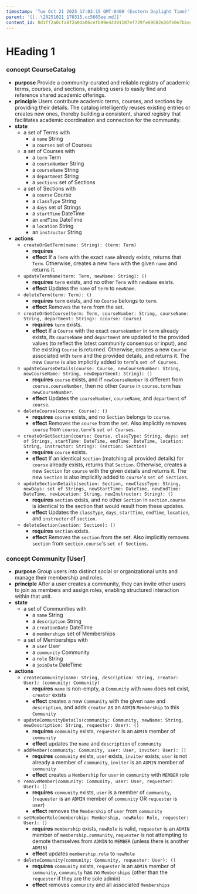 ```yaml
---
timestamp: 'Tue Oct 21 2025 17:03:15 GMT-0400 (Eastern Daylight Time)'
parent: '[[..\20251021_170315.cc5665ee.md]]'
content_id: 0d1ff2a0cfa8f2a9da06cefb99e44491107ef729fe69682e26fb0e7b1e46d84a
---
```


# HEading 1

### concept CourseCatalog

* **purpose**
  Provide a community-curated and reliable registry of academic terms, courses, and sections, enabling users to easily find and reference shared academic offerings.
* **principle**
  Users contribute academic terms, courses, and sections by providing their details. The catalog intelligently reuses existing entries or creates new ones, thereby building a consistent, shared registry that facilitates academic coordination and connection for the community.
* **state**
  * a set of Terms with
    * a `name` String
    * a `courses` set of Courses
  * a set of Courses with
    * a `term` Term
    * a `courseNumber` String
    * a `courseName` String
    * a `department` String
    * a `sections` set of Sections
  * a set of Sections with
    * a `course` Course
    * a `classType` String
    * a `days` set of Strings
    * a `startTime` DateTime
    * an `endTime` DateTime
    * a `location` String
    * an `instructor` String
* **actions**
  * `createOrGetTerm(name: String): (term: Term)`
    * **requires**
    * **effect** If a `Term` with the exact `name` already exists, returns that `Term`. Otherwise, creates a new `Term` with the given `name` and returns it.
  * `updateTermName(term: Term, newName: String): ()`
    * **requires** `term` exists, and no other `Term` with `newName` exists.
    * **effect** Updates the `name` of `term` to `newName`.
  * `deleteTerm(term: Term): ()`
    * **requires** `term` exists, and no `Course` belongs to `term`.
    * **effect** Removes the `term` from the set.
  * `createOrGetCourse(term: Term, courseNumber: String, courseName: String, department: String): (course: Course)`
    * **requires** `term` exists.
    * **effect** If a `Course` with the exact `courseNumber` in `term` already exists, its `courseName` and `department` are updated to the provided values (to reflect the latest community consensus or input), and the existing `Course` is returned. Otherwise, creates a new `Course` associated with `term` and the provided details, and returns it. The new `Course` is also implicitly added to `term`'s `set of Courses`.
  * `updateCourseDetails(course: Course, newCourseNumber: String, newCourseName: String, newDepartment: String): ()`
    * **requires** `course` exists, and if `newCourseNumber` is different from `course.courseNumber`, then no other `Course` in `course.term` has `newCourseNumber`.
    * **effect** Updates the `courseNumber`, `courseName`, and `department` of `course`.
  * `deleteCourse(course: Course): ()`
    * **requires** `course` exists, and no `Section` belongs to `course`.
    * **effect** Removes the `course` from the set. Also implicitly removes `course` from `course.term`'s `set of Courses`.
  * `createOrGetSection(course: Course, classType: String, days: set of Strings, startTime: DateTime, endTime: DateTime, location: String, instructor: String): (section: Section)`
    * **requires** `course` exists.
    * **effect** If an identical `Section` (matching all provided details) for `course` already exists, returns that `Section`. Otherwise, creates a new `Section` for `course` with the given details and returns it. The new `Section` is also implicitly added to `course`'s `set of Sections`.
  * `updateSectionDetails(section: Section, newClassType: String, newDays: set of Strings, newStartTime: DateTime, newEndTime: DateTime, newLocation: String, newInstructor: String): ()`
    * **requires** `section` exists, and no other `Section` in `section.course` is identical to the section that would result from these updates.
    * **effect** Updates the `classType`, `days`, `startTime`, `endTime`, `location`, and `instructor` of `section`.
  * `deleteSection(section: Section): ()`
    * **requires** `section` exists.
    * **effect** Removes the `section` from the set. Also implicitly removes `section` from `section.course`'s `set of Sections`.

### concept Community \[User]

* **purpose**
  Group users into distinct social or organizational units and manage their membership and roles.
* **principle**
  After a user creates a community, they can invite other users to join as members and assign roles, enabling structured interaction within that unit.
* **state**
  * a set of Communities with
    * a `name` String
    * a `description` String
    * a `creationDate` DateTime
    * a `memberships` set of Memberships
  * a set of Memberships with
    * a `user` User
    * a `community` Community
    * a `role` String
    * a `joinDate` DateTime
* **actions**
  * `createCommunity(name: String, description: String, creator: User): (community: Community)`
    * **requires** `name` is non-empty, a `Community` with `name` does not exist, `creator` exists
    * **effect** creates a new `Community` with the given `name` and `description`, and adds `creator` as an `ADMIN` `Membership` to this `Community`
  * `updateCommunityDetails(community: Community, newName: String, newDescription: String, requester: User): ()`
    * **requires** `community` exists, `requester` is an `ADMIN` member of `community`
    * **effect** updates the `name` and `description` of `community`
  * `addMember(community: Community, user: User, inviter: User): ()`
    * **requires** `community` exists, `user` exists, `inviter` exists, `user` is not already a member of `community`, `inviter` is an `ADMIN` member of `community`
    * **effect** creates a `Membership` for `user` in `community` with `MEMBER` role
  * `removeMember(community: Community, user: User, requester: User): ()`
    * **requires** `community` exists, `user` is a member of `community`, (`requester` is an `ADMIN` member of `community` OR `requester` is `user`)
    * **effect** removes the `Membership` of `user` from `community`
  * `setMemberRole(membership: Membership, newRole: Role, requester: User): ()`
    * **requires** `membership` exists, `newRole` is valid, `requester` is an `ADMIN` member of `membership.community`, `requester` is not attempting to demote themselves from `ADMIN` to `MEMBER` (unless there is another `ADMIN`)
    * **effect** updates `membership.role` to `newRole`
  * `deleteCommunity(community: Community, requester: User): ()`
    * **requires** `community` exists, `requester` is an `ADMIN` member of `community`, `community` has no `Memberships` (other than the `requester` if they are the sole admin)
    * **effect** removes `community` and all associated `Memberships`
